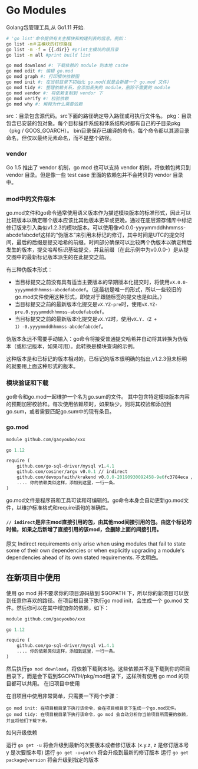 # Go Modules
<!-- @author DHJT 2020-01-07 -->
Golang包管理工具,从 Go1.11 开始.
```sh
# 'go list'命令提供有关主模块和构建列表的信息。例如：
go list -m＃主模块的打印路径
go list -m -f = {{.dir}} #print主模块的根目录
go list -m all #print build list

go mod download #: 下载依赖的 module 到本地 cache
go mod edit #: 编辑 go.mod
go mod graph #: 打印模块依赖图
go mod init #: 在当前目录下初始化 go.mod(就是会新建一个 go.mod 文件)
go mod tidy #: 整理依赖关系，会添加丢失的 module，删除不需要的 module
go mod vendor #: 将依赖复制到 vendor 下
go mod verify #: 校验依赖
go mod why #: 解释为什么需要依赖
```

src：目录包含源代码。src下面的路径确定导入路径或可执行文件名。
pkg：目录包含已安装的包对象。每个目标操作系统和体系结构对都有自己的子目录pkg（pkg / GOOS_GOARCH）。
bin目录保存已编译的命令。每个命令都以其源目录命名，但仅以最终元素命名，而不是整个路径。

### vendor
Go 1.5 推出了 vendor 机制，go mod 也可以支持 vendor 机制，将依赖包拷贝到 vendor 目录。但是像一些 test case 里面的依赖包并不会拷贝的 vendor 目录中。

### mod中的文件版本
go.mod文件和go命令通常使用语义版本作为描述模块版本的标准形式，因此可以比较版本以确定哪个版本应该比其他版本更早或更晚。通过在底层源存储库中标记修订版来引入类似v1.2.3的模块版本。可以使用像v0.0.0-yyyymmddhhmmss-abcdefabcdef这样的“伪版本”来引用未标记的修订，其中时间是UTC的提交时间，最后的后缀是提交哈希的前缀。时间部分确保可以比较两个伪版本以确定稍后发生的版本，提交哈希标识基础提交，并且前缀（在此示例中为v0.0.0-）是从提交图中的最新标记版本派生的在此提交之前。

有三种伪版本形式：

- 当目标提交之前没有具有适当主要版本的早期版本化提交时，将使用`vX.0.0-yyyymmddhhmmss-abcdefabcdef`。（这最初是唯一的形式，所以一些较旧的go.mod文件使用这种形式，即使对于跟随标签的提交也是如此。）
- 当目标提交之前的最新版本化提交是`vX.YZ-pre`时，使用`vX.YZ-pre.0.yyyymmddhhmmss-abcdefabcdef`。
- 当目标提交之前的最新版本化提交是`vX.YZ`时，使用`vX.Y.（Z + 1）-0.yyyymmddhhmmss-abcdefabcdef`。

伪版本永远不需要手动输入：go命令将接受普通提交哈希并自动将其转换为伪版本（或标记版本，如果可用）。此转换是模块查询的示例。

这种版本是和已标记的版本相对的，已标记的版本很明确的指出,v1.2.3但未标明的就要用上面这种形式的版本。

### 模块验证和下载
go命令和go.mod一起维护一个名为go.sum的文件。
其中包含特定模块版本内容的预期加密校验和。每次使用依赖项时，如果缺少，则将其校验和添加到go.sum，或者需要匹配go.sum中的现有条目。

### go.mod
```go.mod
module github.com/gaoyoubo/xxx

go 1.12

require (
    github.com/go-sql-driver/mysql v1.4.1
    github.com/cosiner/argv v0.0.1 // indirect
    github.com/devopsfaith/krakend v0.0.0-20190930092458-9e6fc3784eca // indirect
    .... 你的依赖类似这样，添加到这里，一行一条。
)
```
go.mod文件是程序员和工具可读和可编辑的。go命令本身会自动更新go.mod文件，以维护标准格式和require语句的准确性。

#### `// indirect`是非主mod直接引用的包，由其他mod间接引用的包。由这个标记的时候，如果之后新增了直接引用的该mod，会删除上面的间接引用。

原文 Indirect requirements only arise when using modules that fail to state some of their own dependencies or when explicitly upgrading a module's dependencies ahead of its own stated requirements. 不太明白。


## 在新项目中使用
使用 go mod 并不要求你的项目源码放到 $GOPATH 下，所以你的新项目可以放到任意你喜欢的路径。在项目根目录下执行go mod init，会生成一个 go.mod 文件。然后你可以在其中增加你的依赖，如下：
```go.mod
module github.com/gaoyoubo/xxx

go 1.12

require (
    github.com/go-sql-driver/mysql v1.4.1
    .... 你的依赖类似这样，添加到这里，一行一条。
)
```
然后执行`go mod download`，将依赖下载到本地。这些依赖并不是下载到你的项目目录下，而是会下载到$GOPATH/pkg/mod目录下，这样所有使用 go mod 的项目都可以共用。
在旧项目中使用

在旧项目中使用非常简单，只需要一下两个步骤：

    go mod init: 在项目根目录下执行该命令，会在项目根目录下生成一个go.mod文件。
    go mod tidy: 在项目根目录下执行该命令，go mod 会自动分析你当前项目所需要的依赖，并且将他们下载下来。

如何升级依赖

运行 `go get -u` 将会升级到最新的次要版本或者修订版本 (x.y.z, z 是修订版本号 y 是次要版本号) 运行 `go get -u=patch` 将会升级到最新的修订版本 运行 `go get package@version` 将会升级到指定的版本